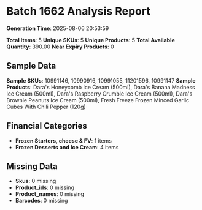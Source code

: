 # Batch 1662 Analysis Report

**Generation Time**: 2025-08-06 20:53:59

**Total Items**: 5
**Unique SKUs**: 5
**Unique Products**: 5
**Total Available Quantity**: 390.00
**Near Expiry Products**: 0

## Sample Data
**Sample SKUs**: 10991146, 10990916, 10991055, 11201596, 10991147
**Sample Products**: Dara's Honeycomb Ice Cream (500ml), Dara's Banana Madness Ice Cream (500ml), Dara's Raspberry Crumble Ice Cream (500ml), Dara's Brownie Peanuts Ice Cream (500ml), Fresh Freeze Frozen Minced Garlic Cubes With Chili Pepper (120g)

## Financial Categories
- **Frozen Starters, cheese & FV**: 1 items
- **Frozen Desserts and Ice Cream**: 4 items

## Missing Data
- **Skus**: 0 missing
- **Product_ids**: 0 missing
- **Product_names**: 0 missing
- **Barcodes**: 0 missing
